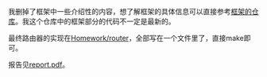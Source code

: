 我删掉了框架中一些介绍性的内容，想了解框架的具体信息可以直接参考[框架的仓库](https://github.com/z4yx/Router-Lab)。我这个仓库中的框架部分的代码不一定是最新的。

最终路由器的实现在[Homework/router](Homework/router)，全部写在一个文件里了，直接make即可。

报告见[report.pdf](report.pdf)。